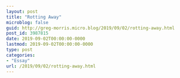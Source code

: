 ```yaml
---
layout: post
title: "Rotting Away"
microblog: false
guid: http://greg-morris.micro.blog/2019/09/02/rotting-away.html
post_id: 3987815
date: 2019-09-02T00:00:00-0000
lastmod: 2019-09-02T00:00:00-0000
type: post
categories:
- "Essay"
url: /2019/09/02/rotting-away.html
---
```


